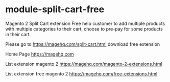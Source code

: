 # module-split-cart-free
Magento 2 Split Cart extension Free help customer to add multiple products with multiple categories to their cart, choose to pre-pay for some products in their cart.

Please go to https://magehq.com/split-cart.html download free extension

Home Page https://magehq.com

List extension magento 2 https://magehq.com/magento-2-extensions.html

List extension free magento 2 https://magehq.com/free-extensions.html

